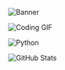 ![Banner](https://i.postimg.cc/fTJ8m3pq/cyberpunk-illustration-with-neon-colors-futuristic-technology.jpg)

![Coding GIF](https://media.giphy.com/media/13HgwGsXF0aiGY/giphy.gif)

![Python](https://img.shields.io/badge/Python-3776AB?style=for-the-badge&logo=python&logoColor=white)

![GitHub Stats](https://github-readme-stats.vercel.app/api?username=rishifx&show_icons=true&theme=radical)

